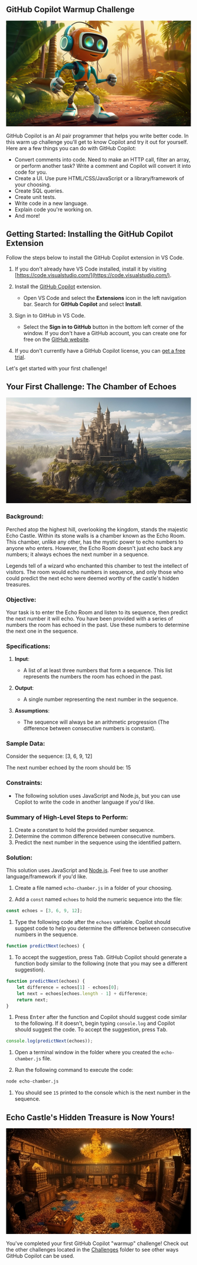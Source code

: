 ## GitHub Copilot Warmup Challenge

<img src="../Images/warm-up.jpg" />

GitHub Copilot is an AI pair programmer that helps you write better code. In this warm up challenge you'll get to know Copilot and try it out for yourself. Here are a few things you can do with GitHub Copilot:

- Convert comments into code. Need to make an HTTP call, filter an array, or perform another task? Write a comment and Copilot will convert it into code for you. 
- Create a UI. Use pure HTML/CSS/JavaScript or a library/framework of your choosing. 
- Create SQL queries.
- Create unit tests. 
- Write code in a new language.
- Explain code you're working on.
- And more!

## Getting Started: Installing the GitHub Copilot Extension

Follow the steps below to install the GitHub Copilot extension in VS Code.

1. If you don't already have VS Code installed, install it by visiting [https://code.visualstudio.com/](https://code.visualstudio.com/).

1. Install the [GitHub Copilot](https://marketplace.visualstudio.com/items?itemName=GitHub.copilot) extension.
    - Open VS Code and select the **Extensions** icon in the left navigation bar. Search for **GitHub Copilot** and select **Install**.
    
1. Sign in to GitHub in VS Code. 
    - Select the **Sign in to GitHub** button in the bottom left corner of the window. If you don't have a GitHub account, you can create one for free on the [GitHub website](https://github.com/signup).

1. If you don't currently have a GitHub Copilot license, you can [get a free trial](https://github.com/login?return_to=%2fgithub-copilot%2fsignup).

Let's get started with your first challenge!

## Your First Challenge: The Chamber of Echoes

<img src="../Images/echo-castle.jpg" />

### Background:

Perched atop the highest hill, overlooking the kingdom, stands the majestic Echo Castle. Within its stone walls is a chamber known as the Echo Room. This chamber, unlike any other, has the mystic power to echo numbers to anyone who enters. However, the Echo Room doesn't just echo back any numbers; it always echoes the next number in a sequence.

Legends tell of a wizard who enchanted this chamber to test the intellect of visitors. The room would echo numbers in sequence, and only those who could predict the next echo were deemed worthy of the castle's hidden treasures.

### Objective:

Your task is to enter the Echo Room and listen to its sequence, then predict the next number it will echo. You have been provided with a series of numbers the room has echoed in the past. Use these numbers to determine the next one in the sequence.

### Specifications:

1. **Input**:
    - A list of at least three numbers that form a sequence. This list represents the numbers the room has echoed in the past.
    
2. **Output**:
    - A single number representing the next number in the sequence.

3. **Assumptions**:
    - The sequence will always be an arithmetic progression (The difference between consecutive numbers is constant).

### Sample Data:

Consider the sequence: [3, 6, 9, 12]

The next number echoed by the room should be: 15

### Constraints:

- The following solution uses JavaScript and Node.js, but you can use Copilot to write the code in another language if you'd like. 

### Summary of High-Level Steps to Perform:

1. Create a constant to hold the provided number sequence.
2. Determine the common difference between consecutive numbers.
3. Predict the next number in the sequence using the identified pattern.


### Solution:

This solution uses JavaScript and [Node.js](https://nodejs.org). Feel free to use another language/framework if you'd like.

1. Create a file named `echo-chamber.js` in a folder of your choosing.

1. Add a `const` named `echoes` to hold the numeric sequence into the file:

```js
const echoes = [3, 6, 9, 12];
```

1. Type the following code after the `echoes` variable. Copilot should suggest code to help you determine the difference between consecutive numbers in the sequence.

```js
function predictNext(echoes) {
```

1. To accept the suggestion, press <kbd>Tab</kbd>. GitHub Copilot should generate a function body similar to the following (note that you may see a different suggestion).

```js
function predictNext(echoes) {
    let difference = echoes[1] - echoes[0];
    let next = echoes[echoes.length - 1] + difference;
    return next;
} 
```

1. Press <kbd>Enter</kbd> after the function and Copilot should suggest code similar to the following. If it doesn't, begin typing `console.log` and Copilot should suggest the code. To accept the suggestion, press <kbd>Tab</kbd>.

```js
console.log(predictNext(echoes));
```

1. Open a terminal window in the folder where you created the `echo-chamber.js` file.

1. Run the following command to execute the code:

```bash
node echo-chamber.js
```

1. You should see `15` printed to the console which is the next number in the sequence. 

## Echo Castle's Hidden Treasure is Now Yours!

<img src="../Images/echo-castle-treasure.jpg" />

You've completed your first GitHub Copilot "warmup" challenge! Check out the other challenges located in the [Challenges](../Challenges) folder to see other ways GitHub Copilot can be used.
